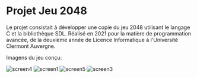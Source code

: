 # Projet Jeu 2048

Le projet consistait à développer une copie du jeu 2048 utilisant le langage C et la bibliothèque SDL. Réalisé en 2021 pour la matière de programmation avancée, de la deuxième année de Licence Informatique à l'Université Clermont Auvergne.

Imagens du jeu conçu:

![screen4](https://user-images.githubusercontent.com/12467598/147373458-937573f7-cada-4d5f-b1be-2e2f507413a1.png)
![screen1](https://user-images.githubusercontent.com/12467598/147373455-10a7bd0d-87c0-4ae1-a243-0280f63b9cc5.png)
![screen5](https://user-images.githubusercontent.com/12467598/147373535-37204dd4-f95b-4fd3-903c-a2cd9fcda14d.png)
![screen3](https://user-images.githubusercontent.com/12467598/147373457-4a629bd8-3127-40d0-8cff-43f7a3987bd5.png)


